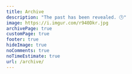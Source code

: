 ```yaml
---
title: Archive
description: "The past has been revealed. 🕒️"
image: https://i.imgur.com/r940Dkr.jpg
archivePage: true
customPage: true
footer: true
hideImage: true
noComments: true
noTimeEstimate: true
url: /archive/
---
```

